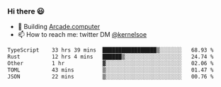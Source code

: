 ### Hi there 😃

- 🔨 Building [Arcade.computer](https://arcade.computer)
- 📫 How to reach me: twitter DM [@kernelsoe](https://twitter.com/kernelsoe)

<!--START_SECTION:waka-->

```txt
TypeScript    33 hrs 39 mins  █████████████████▒░░░░░░░   68.93 %
Rust          12 hrs 4 mins   ██████▒░░░░░░░░░░░░░░░░░░   24.74 %
Other         1 hr            ▓░░░░░░░░░░░░░░░░░░░░░░░░   02.06 %
TOML          43 mins         ▒░░░░░░░░░░░░░░░░░░░░░░░░   01.47 %
JSON          22 mins         ▒░░░░░░░░░░░░░░░░░░░░░░░░   00.76 %
```

<!--END_SECTION:waka-->
